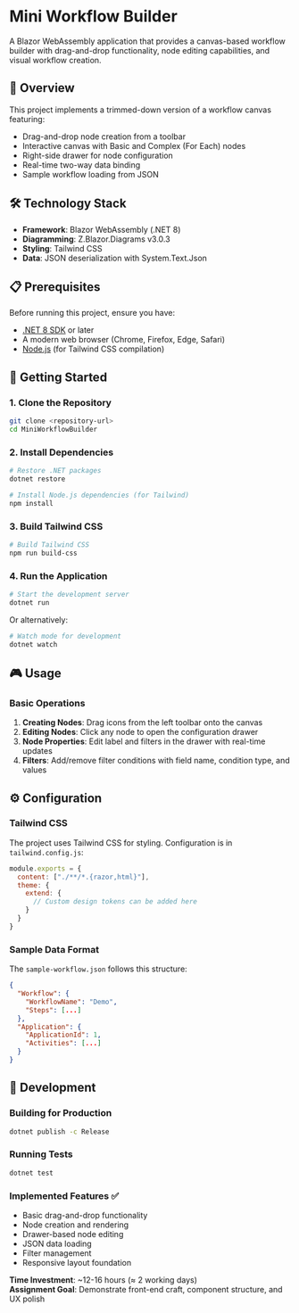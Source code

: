 ﻿# Mini Workflow Builder

A Blazor WebAssembly application that provides a canvas-based workflow builder with drag-and-drop functionality, node editing capabilities, and visual workflow creation.

## 🎯 Overview

This project implements a trimmed-down version of a workflow canvas featuring:
- Drag-and-drop node creation from a toolbar
- Interactive canvas with Basic and Complex (For Each) nodes
- Right-side drawer for node configuration
- Real-time two-way data binding
- Sample workflow loading from JSON

## 🛠 Technology Stack

- **Framework**: Blazor WebAssembly (.NET 8)
- **Diagramming**: Z.Blazor.Diagrams v3.0.3
- **Styling**: Tailwind CSS
- **Data**: JSON deserialization with System.Text.Json

## 📋 Prerequisites

Before running this project, ensure you have:

- [.NET 8 SDK](https://dotnet.microsoft.com/download/dotnet/8.0) or later
- A modern web browser (Chrome, Firefox, Edge, Safari)
- [Node.js](https://nodejs.org/) (for Tailwind CSS compilation)

## 🚀 Getting Started

### 1. Clone the Repository

```bash
git clone <repository-url>
cd MiniWorkflowBuilder
```

### 2. Install Dependencies

```bash
# Restore .NET packages
dotnet restore

# Install Node.js dependencies (for Tailwind)
npm install
```

### 3. Build Tailwind CSS

```bash
# Build Tailwind CSS
npm run build-css
```

### 4. Run the Application

```bash
# Start the development server
dotnet run
```

Or alternatively:

```bash
# Watch mode for development
dotnet watch
```

## 🎮 Usage

### Basic Operations

1. **Creating Nodes**: Drag icons from the left toolbar onto the canvas
2. **Editing Nodes**: Click any node to open the configuration drawer
3. **Node Properties**: Edit label and filters in the drawer with real-time updates
4. **Filters**: Add/remove filter conditions with field name, condition type, and values

## ⚙️ Configuration

### Tailwind CSS

The project uses Tailwind CSS for styling. Configuration is in `tailwind.config.js`:

```javascript
module.exports = {
  content: ["./**/*.{razor,html}"],
  theme: {
    extend: {
      // Custom design tokens can be added here
    }
  }
}
```

### Sample Data Format

The `sample-workflow.json` follows this structure:

```json
{
  "Workflow": {
    "WorkflowName": "Demo",
    "Steps": [...]
  },
  "Application": {
    "ApplicationId": 1,
    "Activities": [...]
  }
}
```

## 🔧 Development

### Building for Production

```bash
dotnet publish -c Release
```

### Running Tests

```bash
dotnet test
```

### Implemented Features ✅
- Basic drag-and-drop functionality
- Node creation and rendering
- Drawer-based node editing
- JSON data loading
- Filter management
- Responsive layout foundation


**Time Investment**: ~12-16 hours (≈ 2 working days)  
**Assignment Goal**: Demonstrate front-end craft, component structure, and UX polish
